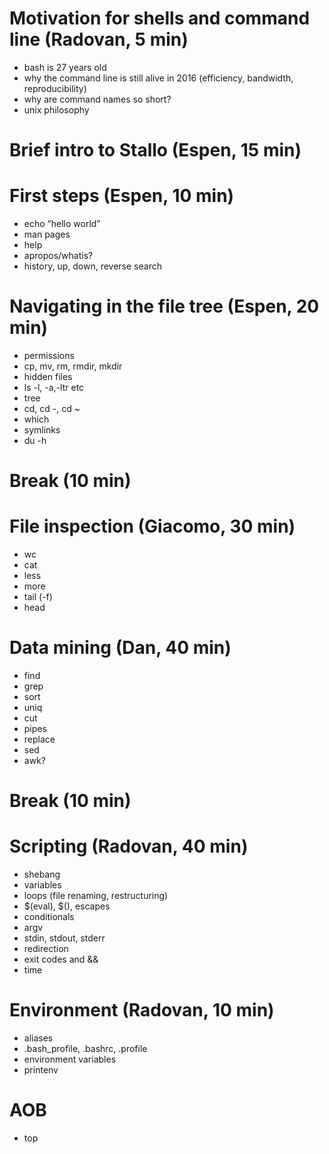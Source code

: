 # Motivation for shells and command line (Radovan, 5 min)

- bash is 27 years old 
- why the command line is still alive in 2016 (efficiency, bandwidth, reproducibility)
- why are command names so short?
- unix philosophy

# Brief intro to Stallo (Espen, 15 min)

# First steps (Espen, 10 min)

- echo “hello world”
- man pages
- help
- apropos/whatis?
- history, up, down, reverse search

# Navigating in the file tree (Espen, 20 min)

- permissions
- cp, mv, rm, rmdir, mkdir
- hidden files
- ls -l, -a,-ltr etc
- tree
- cd, cd -, cd ~
- which
- symlinks
- du -h

# Break (10 min)

# File inspection (Giacomo, 30 min)

- wc
- cat
- less
- more
- tail (-f)
- head

# Data mining (Dan, 40 min)

- find
- grep
- sort
- uniq
- cut
- pipes
- replace
- sed
- awk?

# Break (10 min)

# Scripting (Radovan, 40 min)

- shebang
- variables
- loops (file renaming, restructuring)
- $(eval), $(), escapes
- conditionals
- argv
- stdin, stdout, stderr
- redirection
- exit codes and &&
- time

# Environment (Radovan, 10 min)

- aliases
- .bash_profile, .bashrc, .profile
- environment variables
- printenv

# AOB

- top
